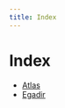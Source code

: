 ```yaml
---
title: Index
---
```


# Index

* [Atlas](/tales-of-tessalonia/gods#Artemis)
* [Egadir](/tales-of-tessalonia/gods#Egadir)
